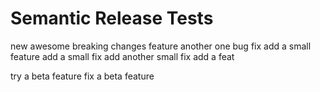 # Semantic Release Tests

new awesome breaking changes feature
another one
bug fix
add a small feature
add a small fix
add another small fix
add a feat

try a beta feature
fix a beta feature